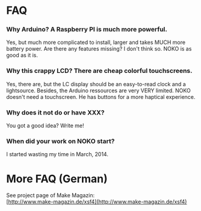 # FAQ

### Why Arduino? A Raspberry PI is much more powerful.
Yes, but much more complicated to install, larger and takes MUCH more battery power. Are there any features missing? I don't think so. NOKO is as good as it is.

### Why this crappy LCD? There are cheap colorful touchscreens.
Yes, there are, but the LC display should be an easy-to-read clock and a lightsource. Besides, the Arduino ressources are very VERY limited. NOKO doesn't need a touchscreen. He has buttons for a more haptical experience.

### Why does it not do or have XXX?
You got a good idea? Write me!

### When did your work on NOKO start?
I started wasting my time in March, 2014.  


# More FAQ (German)
See project page of Make Magazin:  
[http://www.make-magazin.de/xsf4](http://www.make-magazin.de/xsf4)  

